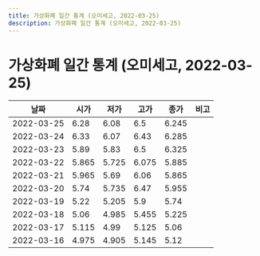 ```yaml
---
title: 가상화폐 일간 통계 (오미세고, 2022-03-25)
description: 가상화폐 일간 통계 (오미세고, 2022-03-25)
---
```


가상화폐 일간 통계 (오미세고, 2022-03-25)
===

|날짜|시가|저가|고가|종가|비고|
|--|--|--|--|--|--|
|2022-03-25|6.28|6.08|6.5|6.245|    |
|2022-03-24|6.33|6.07|6.43|6.285|    |
|2022-03-23|5.89|5.83|6.5|6.325|    |
|2022-03-22|5.865|5.725|6.075|5.885|    |
|2022-03-21|5.965|5.69|6.06|5.865|    |
|2022-03-20|5.74|5.735|6.47|5.955|    |
|2022-03-19|5.22|5.205|5.9|5.74|    |
|2022-03-18|5.06|4.985|5.455|5.225|    |
|2022-03-17|5.115|4.99|5.125|5.06|    |
|2022-03-16|4.975|4.905|5.145|5.12|    |
